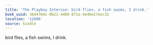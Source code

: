 ```yaml
---
title: 'The Playboy Intervie: bird flies, a fish swims, I drink.'
book_uuid: 3644764c-0621-4460-871a-4e46e27eec32
location: '12606'
source: kindle
---
```


bird flies, a fish swims, I drink.